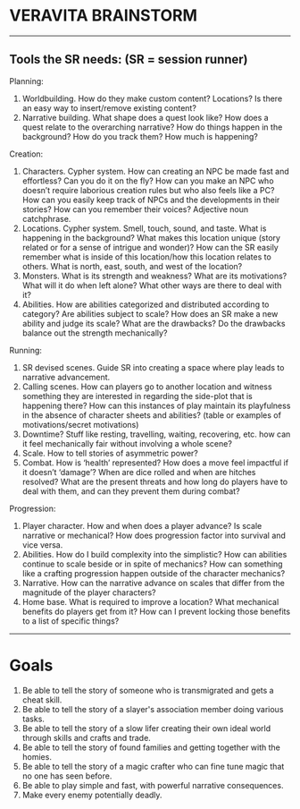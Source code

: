 # VERAVITA BRAINSTORM

---

## Tools the SR needs: (SR = session runner)

Planning:
1. Worldbuilding. How do they make custom content? Locations? Is there an easy way to insert/remove existing content?
2. Narrative building. What shape does a quest look like? How does a quest relate to the overarching narrative? How do things happen in the background? How do you track them? How much is happening?

Creation:
1. Characters. Cypher system. How can creating an NPC be made fast and effortless? Can you do it on the fly? How can you make an NPC who doesn’t require laborious creation rules but who also feels like a PC? How can you easily keep track of NPCs and the developments in their stories? How can you remember their voices? Adjective noun catchphrase.
2. Locations. Cypher system. Smell, touch, sound, and taste. What is happening in the background? What makes this location unique (story related or for a sense of intrigue and wonder)? How can the SR easily remember what is inside of this location/how this location relates to others. What is north, east, south, and west of the location?
3. Monsters. What is its strength and weakness? What are its motivations? What will it do when left alone? What other ways are there to deal with it?
4. Abilities. How are abilities categorized and distributed according to category? Are abilities subject to scale? How does an SR make a new ability and judge its scale? What are the drawbacks? Do the drawbacks balance out the strength mechanically?

Running:
1. SR devised scenes. Guide SR into creating a space where play leads to narrative advancement.
2. Calling scenes. How can players go to another location and witness something they are interested in regarding the side-plot that is happening there? How can this instances of play maintain its playfulness in the absence of character sheets and abilities? (table or examples of motivations/secret motivations)
3. Downtime? Stuff like resting, travelling, waiting, recovering, etc. how can it feel mechanically fair without involving a whole scene?
4. Scale. How to tell stories of asymmetric power?
5. Combat. How is ‘health’ represented? How does a move feel impactful if it doesn’t ‘damage’? When are dice rolled and when are hitches resolved? What are the present threats and how long do players have to deal with them, and can they prevent them during combat?

Progression:
1. Player character. How and when does a player advance? Is scale narrative or mechanical? How does progression factor into survival and vice versa.
2. Abilities. How do I build complexity into the simplistic? How can abilities continue to scale beside or in spite of mechanics? How can something like a crafting progression happen outside of the character mechanics?
3. Narrative. How can the narrative advance on scales that differ from the magnitude of the player characters?
4. Home base. What is required to improve a location? What mechanical benefits do players get from it? How can I prevent locking those benefits to a list of specific things?




---
# Goals
1. Be able to tell the story of someone who is transmigrated and gets a cheat skill.
2. Be able to tell the story of a slayer's association member doing various tasks.
3. Be able to tell the story of a slow lifer creating their own ideal world through skills and crafts and trade.
4. Be able to tell the story of found families and getting together with the homies.
5. Be able to tell the story of a magic crafter who can fine tune magic that no one has seen before.
6. Be able to play simple and fast, with powerful narrative consequences.
7. Make every enemy potentially deadly.

